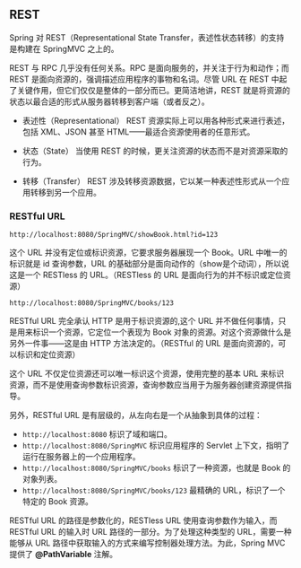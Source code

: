 ## REST ##

Spring 对 REST（Representational State Transfer，表述性状态转移）的支持是构建在 SpringMVC 之上的。

REST 与 RPC 几乎没有任何关系。RPC 是面向服务的，并关注于行为和动作；而 REST 是面向资源的，强调描述应用程序的事物和名词。尽管 URL 在 REST 中起了关键作用，但它们仅仅是整体的一部分而已。更简洁地讲，REST 就是将资源的状态以最合适的形式从服务器转移到客户端（或者反之）。

* 表述性（Representational） REST 资源实际上可以用各种形式来进行表述，包括 XML、JSON 甚至 HTML——最适合资源使用者的任意形式。

* 状态（State） 当使用 REST 的时候，更关注资源的状态而不是对资源采取的行为。

* 转移（Transfer） REST 涉及转移资源数据，它以某一种表述性形式从一个应用转移到另一个应用。

### RESTful URL

	http://localhost:8080/SpringMVC/showBook.html?id=123

这个 URL 并没有定位或标识资源，它要求服务器展现一个 Book。URL 中唯一的标识就是 id 查询参数，URL 的基础部分是面向动作的（show是个动词），所以说这是一个 RESTless 的 URL。（RESTless 的 URL 是面向行为的并不标识或定位资源）

	http://localhost:8080/SpringMVC/books/123

RESTful URL 完全承认 HTTP 是用于标识资源的,这个 URL 并不做任何事情，只是用来标识一个资源，它定位一个表现为 Book 对象的资源。对这个资源做什么是另外一件事——这是由 HTTP 方法决定的。（RESTful 的 URL 是面向资源的，可以标识和定位资源）

这个 URL 不仅定位资源还可以唯一标识这个资源，使用完整的基本 URL 来标识资源，而不是使用查询参数标识资源，查询参数应当用于为服务器创建资源提供指导。

另外，RESTful URL 是有层级的，从左向右是一个从抽象到具体的过程：

* `http://localhost:8080` 标识了域和端口。
* `http://localhost:8080/SpringMVC` 标识应用程序的 Servlet 上下文，指明了运行在服务器上的一个应用程序。
* `http://localhost:8080/SpringMVC/books` 标识了一种资源，也就是 Book 的对象列表。
* `http://localhost:8080/SpringMVC/books/123` 最精确的 URL，标识了一个特定的 Book 资源。

RESTful URL 的路径是参数化的，RESTless URL 使用查询参数作为输入，而 RESTful URL 的输入时 URL 路径的一部分。为了处理这种类型的 URL，需要一种能够从 URL 路径中获取输入的方式来编写控制器处理方法。为此，Spring MVC 提供了 **@PathVariable** 注解。

